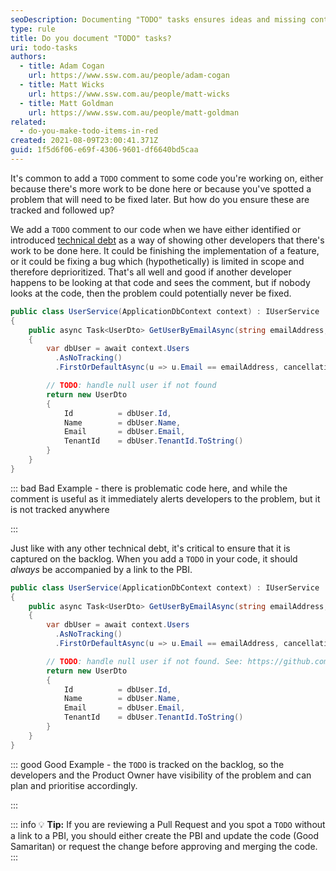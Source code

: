 ```yaml
---
seoDescription: Documenting "TODO" tasks ensures ideas and missing content are tracked, making it easier to prioritize and complete tasks.
type: rule
title: Do you document "TODO" tasks?
uri: todo-tasks
authors:
  - title: Adam Cogan
    url: https://www.ssw.com.au/people/adam-cogan
  - title: Matt Wicks
    url: https://www.ssw.com.au/people/matt-wicks
  - title: Matt Goldman
    url: https://www.ssw.com.au/people/matt-goldman
related:
  - do-you-make-todo-items-in-red
created: 2021-08-09T23:00:41.371Z
guid: 1f5d6f06-e69f-4306-9601-df6640bd5caa
---
```


It's common to add a `TODO` comment to some code you're working on, either because there's more work to be done here or because you've spotted a problem that will need to be fixed later. But how do you ensure these are tracked and followed up?

<!--endintro-->

We add a `TODO` comment to our code when we have either identified or introduced [technical debt](/technical-debt) as a way of showing other developers that there's work to be done here. It could be finishing the implementation of a feature, or it could be fixing a bug which (hypothetically) is limited in scope and therefore deprioritized. That's all well and good if another developer happens to be looking at that code and sees the comment, but if nobody looks at the code, then the problem could potentially never be fixed.

```cs
public class UserService(ApplicationDbContext context) : IUserService
{
    public async Task<UserDto> GetUserByEmailAsync(string emailAddress, CancellationToken cancellationToken = default)
    {
        var dbUser = await context.Users
          .AsNoTracking()
          .FirstOrDefaultAsync(u => u.Email == emailAddress, cancellationToken);

        // TODO: handle null user if not found
        return new UserDto
        {
            Id          = dbUser.Id,
            Name        = dbUser.Name,
            Email       = dbUser.Email,
            TenantId    = dbUser.TenantId.ToString()
        }
    }
}
```
::: bad
Bad Example - there is problematic code here, and while the comment is useful as it immediately alerts developers to the problem, but it is not tracked anywhere

:::


Just like with any other technical debt, it's critical to ensure that it is captured on the backlog. When you add a `TODO` in your code, it should _always_ be accompanied by a link to the PBI.


```cs
public class UserService(ApplicationDbContext context) : IUserService
{
    public async Task<UserDto> GetUserByEmailAsync(string emailAddress, CancellationToken cancellationToken = default)
    {
        var dbUser = await context.Users
          .AsNoTracking()
          .FirstOrDefaultAsync(u => u.Email == emailAddress, cancellationToken);

        // TODO: handle null user if not found. See: https://github.com/SSWConsulting/SSWSockDarner/issues/324
        return new UserDto
        {
            Id          = dbUser.Id,
            Name        = dbUser.Name,
            Email       = dbUser.Email,
            TenantId    = dbUser.TenantId.ToString()
        }
    }
}
```
::: good
Good Example - the `TODO` is tracked on the backlog, so the developers and the Product Owner have visibility of the problem and can plan and prioritise accordingly.

:::

::: info
💡 **Tip:** If you are reviewing a Pull Request and you spot a `TODO` without a link to a PBI, you should either create the PBI and update the code (Good Samaritan) or request the change before approving and merging the code.
:::